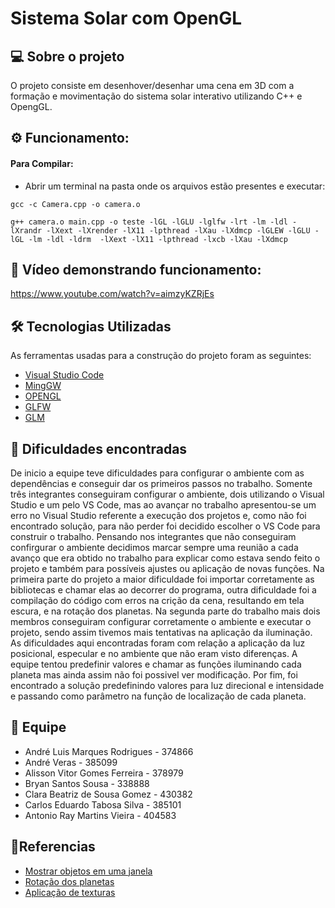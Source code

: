 
# Sistema Solar com OpenGL

## 💻 Sobre o projeto
 O projeto consiste em desenhover/desenhar uma cena em 3D com a formação e movimentação do sistema solar interativo utilizando C++ e OpengGL.

## ⚙️ Funcionamento: 

#### Para Compilar:
-  Abrir um terminal na pasta onde os arquivos estão presentes e executar:

```
gcc -c Camera.cpp -o camera.o
```

```
g++ camera.o main.cpp -o teste -lGL -lGLU -lglfw -lrt -lm -ldl -lXrandr -lXext -lXrender -lX11 -lpthread -lXau -lXdmcp -lGLEW -lGLU -lGL -lm -ldl -ldrm  -lXext -lX11 -lpthread -lxcb -lXau -lXdmcp
```
## 🎥 Vídeo demonstrando funcionamento: 

https://www.youtube.com/watch?v=aimzyKZRjEs

## 🛠 Tecnologias Utilizadas

As ferramentas usadas para a construção do projeto foram as seguintes:

- [Visual Studio Code](https://visualstudio.microsoft.com/pt-br/downloads/)
- [MingGW](https://sourceforge.net/projects/mingw/)
- [OPENGL](https://www.opengl.org/)
- [GLFW](https://www.glfw.org/)
- [GLM](https://glm.g-truc.net/0.9.9/)

## 🚧 Dificuldades encontradas 

De inicio a equipe teve dificuldades para configurar o ambiente com as dependências e conseguir dar os primeiros passos no trabalho. 
Somente três integrantes conseguiram configurar o ambiente, dois utilizando o Visual Studio e um pelo VS Code, mas ao avançar no trabalho apresentou-se um erro no Visual Studio referente a execução dos projetos e, como não foi encontrado solução, para não perder foi decidido escolher o VS Code para construir o trabalho. 
Pensando nos integrantes que não conseguiram confirgurar o ambiente decidimos marcar sempre uma reunião a cada avanço que era obtido no trabalho para explicar como estava sendo feito o projeto e também para possíveis ajustes ou aplicação de novas funções.
Na primeira parte do projeto a maior dificuldade foi importar corretamente as bibliotecas e chamar elas ao decorrer do programa, outra dificuldade foi a compilação do código com erros na crição da cena, resultando em tela escura, e na rotação dos planetas.
Na segunda parte do trabalho mais dois membros conseguiram configurar corretamente o ambiente e executar o projeto, sendo assim tivemos mais tentativas na aplicação da iluminação. 
As dificuldades aqui encontradas foram com relação a aplicação da luz posicional, especular e no ambiente que não eram visto diferenças. A equipe tentou predefinir valores e chamar as funções iluminando cada planeta mas ainda assim não foi possivel ver modificação. Por fim, foi encontrado a solução predefinindo valores para luz direcional e intensidade e passando como parâmetro na função de localização de cada planeta. 

## 💪 Equipe

- André Luis Marques Rodrigues - 374866
- André Veras - 385099
- Alisson Vitor Gomes Ferreira - 378979
- Bryan Santos Sousa - 338888
- Clara Beatriz de Sousa Gomez - 430382
- Carlos Eduardo Tabosa Silva - 385101
- Antonio Ray Martins Vieira - 404583

## 📝Referencias

- [Mostrar objetos em uma janela](https://cs.lmu.edu/~ray/notes/openglexamples/)
- [Rotação dos planetas](https://www.inf.ufrgs.br/~amaciel/teaching/SIS0381-10-1/exercise8.html)
- [Aplicação de texturas](https://www.codeincodeblock.com/2012/05/simple-method-for-texture-mapping-on.html)

